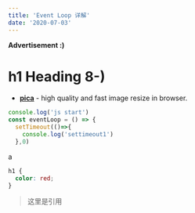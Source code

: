 ```yaml
---
title: 'Event Loop 详解' 
date: '2020-07-03'
---
```

__Advertisement :)__

# h1 Heading 8-)

- __[pica](https://nodeca.github.io/pica/demo/)__ - high quality and fast image
  resize in browser.


~~~js
console.log('js start')
const eventLoop = () => {
  setTimeout(()=>{
    console.log('settimeout1')
  },0)
~~~

a 

~~~css
h1 {
  color: red;
}
~~~

> 这里是引用